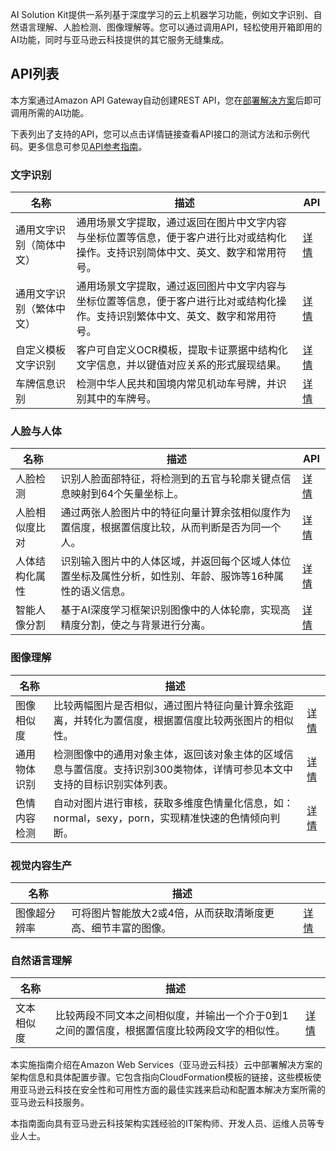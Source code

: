AI Solution Kit提供一系列基于深度学习的云上机器学习功能，例如文字识别、自然语言理解、人脸检测、图像理解等。您可以通过调用API，轻松使用开箱即用的AI功能，同时与亚马逊云科技提供的其它服务无缝集成。
## API列表

本方案通过Amazon API Gateway自动创建REST API，您在[部署解决方案](./deployment.md)后即可调用所需的AI功能。

下表列出了支持的API，您可以点击详情链接查看API接口的测试方法和示例代码。更多信息可参见[API参考指南](api-explorer.md)。
### 文字识别
|    名称   | 描述    | API  |
|--------------|------------|-------------|
|通用文字识别（简体中文）|通用场景文字提取，通过返回在图片中文字内容与坐标位置等信息，便于客户进行比对或结构化操作。支持识别简体中文、英文、数字和常用符号。|[详情](deploy-general-ocr.md)|
|通用文字识别（繁体中文）|通用场景文字提取，通过返回图片中文字内容与坐标位置等信息，便于客户进行比对或结构化操作。支持识别繁体中文、英文、数字和常用符号。|[详情](deploy-general-ocr-traditional.md)|
|自定义模板文字识别|客户可自定义OCR模板，提取卡证票据中结构化文字信息，并以键值对应关系的形式展现结果。|[详情](deploy-custom-ocr.md)|
|车牌信息识别|检测中华人民共和国境内常见机动车号牌，并识别其中的车牌号。|[详情](deploy-car-license-plate.md)|

### 人脸与人体
|    名称   | 描述   | API |
|--------------|------------|-------------|
|人脸检测|识别人脸面部特征，将检测到的五官与轮廓关键点信息映射到64个矢量坐标上。|[详情](deploy-face-detection.md)|
|人脸相似度比对|通过两张人脸图片中的特征向量计算余弦相似度作为置信度，根据置信度比较，从而判断是否为同一个人。|[详情](deploy-face-comparison.md)|
|人体结构化属性|识别输入图片中的人体区域，并返回每个区域人体位置坐标及属性分析，如性别、年龄、服饰等16种属性的语义信息。|[详情](deploy-human-attribute-recognition.md)|
|智能人像分割|基于AI深度学习框架识别图像中的人体轮廓，实现高精度分割，使之与背景进行分离。|[详情](deploy-human-image-segmentation.md)|

### 图像理解
|    **名称**   | **描述**    |  |
|--------------|------------|-------------|
|图像相似度|比较两幅图片是否相似，通过图片特征向量计算余弦距离，并转化为置信度，根据置信度比较两张图片的相似性。|[详情](deploy-image-similarity.md)|
|通用物体识别|检测图像中的通用对象主体，返回该对象主体的区域信息与置信度。支持识别300类物体，详情可参见本文中支持的目标识别实体列表。|[详情](deploy-object-recognition.md)|
|色情内容检测|自动对图片进行审核，获取多维度色情量化信息，如：normal，sexy，porn，实现精准快速的色情倾向判断。|[详情](deploy-pornography-detection.md)|

### 视觉内容生产
|    **名称**   | **描述**    |  |
|--------------|------------|-------------|
|图像超分辨率|可将图片智能放大2或4倍，从而获取清晰度更高、细节丰富的图像。|[详情](deploy-image-super-resolution.md)|

### 自然语言理解
|    **名称**   | **描述**    |  |
|--------------|------------|-------------|
|文本相似度|比较两段不同文本之间相似度，并输出一个介于0到1之间的置信度，根据置信度比较两段文字的相似性。|[详情](deploy-text-similarity.md)|


本实施指南介绍在Amazon Web Services（亚马逊云科技）云中部署解决方案的架构信息和具体配置步骤。它包含指向CloudFormation模板的链接，这些模板使用亚马逊云科技在安全性和可用性方面的最佳实践来启动和配置本解决方案所需的亚马逊云科技服务。

本指南面向具有亚马逊云科技架构实践经验的IT架构师、开发人员、运维人员等专业人士。

<!--
### **语音技术**
|    **名称**   | **描述**    | **部署说明** |
|--------------|------------|-------------|
|||
-->